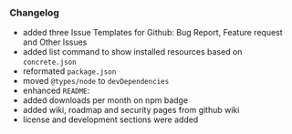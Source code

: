 ### Changelog

- added three Issue Templates for Github: Bug Report, Feature request and Other Issues
- added list command to show installed resources based on `concrete.json`
- reformated `package.json`
- moved `@types/node` to `devDependencies`
- enhanced `README`:
- added downloads per month on npm badge
- added wiki, roadmap and security pages from github wiki
- license and development sections were added 